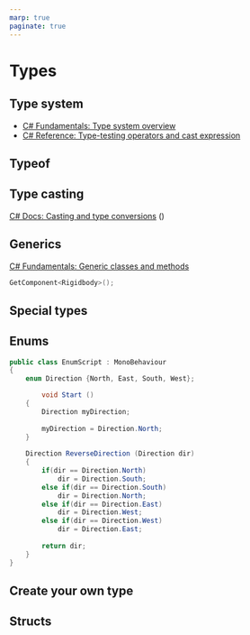 ```yaml
---
marp: true
paginate: true
---
```

<!-- headingDivider: 3 -->
<!-- class: default -->

# Types

## Type system

* [C# Fundamentals: Type system overview](https://docs.microsoft.com/en-us/dotnet/csharp/fundamentals/types/)
* [C# Reference: Type-testing operators and cast expression](https://docs.microsoft.com/en-us/dotnet/csharp/language-reference/operators/type-testing-and-cast)


## Typeof

## Type casting


[C# Docs: Casting and type conversions](https://docs.microsoft.com/en-us/dotnet/csharp/programming-guide/types/casting-and-type-conversions)
() 

## Generics

[C# Fundamentals: Generic classes and methods](https://docs.microsoft.com/en-us/dotnet/csharp/fundamentals/types/generics)

```c#
GetComponent<Rigidbody>();
```

## Special types

## Enums
```c#
public class EnumScript : MonoBehaviour 
{
    enum Direction {North, East, South, West};

        void Start () 
    {
        Direction myDirection;
        
        myDirection = Direction.North;
    }
    
    Direction ReverseDirection (Direction dir)
    {
        if(dir == Direction.North)
            dir = Direction.South;
        else if(dir == Direction.South)
            dir = Direction.North;
        else if(dir == Direction.East)
            dir = Direction.West;
        else if(dir == Direction.West)
            dir = Direction.East;
        
        return dir;     
    }
}
```
## Create your own type
## Structs
